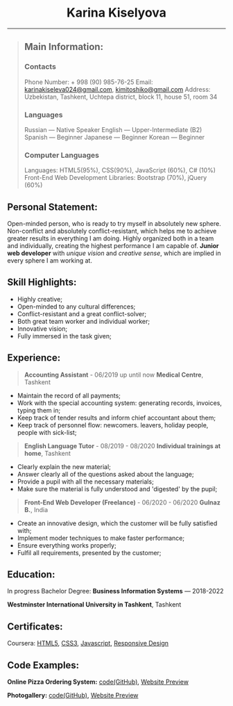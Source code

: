 # <center>Karina Kiselyova</center>
---
> ## Main Information:
> ### Contacts
> Phone Number: + 998 (90) 985-76-25
> Email: karinakiseleva024@gmail.com, kimitoshiko@gmail.com
> Address: Uzbekistan, Tashkent, Uchtepa district, block 11, house 51, room 34
> ### Languages
> Russian — Native Speaker
> English — Upper-Intermediate (B2)
> Spanish — Beginner
> Japanese — Beginner
> Korean — Beginner
> ### Computer Languages
> Languages: HTML5(95%), CSS(90%), JavaScript (60%), C# (10%)
> Front-End Web Development Libraries: Bootstrap (70%), jQuery (60%)

## Personal Statement:
Open-minded person, who is ready to try myself in absolutely new sphere. Non-conflict and absolutely conflict-resistant, which helps me to achieve greater results in everything I am doing. Highly organized both in a team and individually, creating the highest performance I am capable of.  **Junior web developer** with _unique vision_ and _creative sense_, which are implied in every sphere I am working at. 


## Skill Highlights:
* Highly creative;
* Open-minded to any cultural differences;
* Conflict-resistant and a great conflict-solver;
* Both great team worker and individual worker;
* Innovative vision;
* Fully immersed in the task given;

## Experience:
> **Accounting Assistant** - 06/2019 up until now
> **Medical Centre**, Tashkent
* Maintain the record of all payments;
* Work with the special accounting system: generating records, invoices, typing them in;
* Keep track of tender results and inform chief accountant about them;
* Keep track of personnel flow: newcomers. leavers, holiday people, people with sick-list;
> **English Language Tutor** - 08/2019 - 08/2020
> **Individual trainings at home**, Tashkent
* Clearly explain the new material;
* Answer clearly all of the questions asked about the language;
* Provide a pupil with all the necessary materials;
* Make sure the material is fully understood and 'digested' by the pupil;
> **Front-End Web Developer (Freelance)** - 06/2020 - 06/2020
> **Gulnaz B.**, India
* Create an innovative design, which the customer will be fully satisfied with;
* Implement moder techniques to make faster performance;
* Ensure everything works properly;
* Fulfil all requirements, presented by the customer;


## Education:
In progress Bachelor Degree: **Business Information Systems** — 2018-2022

**Westminster International University in Tashkent**, Tashkent


## Certificates:
Coursera: [HTML5](https://www.coursera.org/account/accomplishments/verify/CA346KZN32GP), [CSS3](https://www.coursera.org/account/accomplishments/verify/ZYZ8FPMGS7GA), [Javascript](https://www.coursera.org/account/accomplishments/verify/7XAX7DDD48VV), [Responsive Design](https://www.coursera.org/account/accomplishments/verify/9BVJV53FV3UV)


## Code Examples:
**Online Pizza Ordering System:** [code(GitHub)](https://github.com/Kimi-Toshiko/Kimi-s-Pizza), [Website Preview](https://kimis-pizza-00008449.firebaseapp.com/)

**Photogallery:** [code(GitHub)](https://github.com/Kimi-Toshiko/Photogallery-Purify), [Website Preview](https://photo-gallery-purify.firebaseapp.com/)